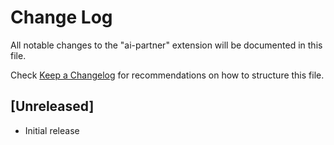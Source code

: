 # Change Log

All notable changes to the "ai-partner" extension will be documented in this file.

Check [Keep a Changelog](http://keepachangelog.com/) for recommendations on how to structure this file.

## [Unreleased]

- Initial release
